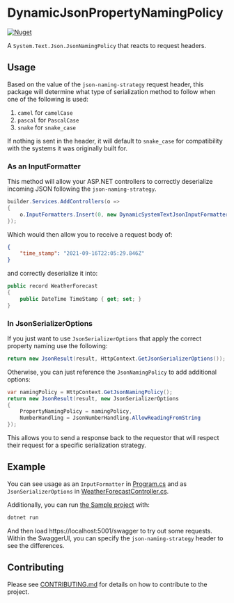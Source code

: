 # DynamicJsonPropertyNamingPolicy

[![Nuget](https://img.shields.io/nuget/v/DynamicJsonPropertyNamingPolicy)](https://www.nuget.org/packages/DynamicJsonPropertyNamingPolicy/)

A `System.Text.Json.JsonNamingPolicy` that reacts to request headers.

## Usage

Based on the value of the `json-naming-strategy` request header, this package will determine what type of serialization method to follow when one of the following is used:

1. `camel` for `camelCase`
1. `pascal` for `PascalCase`
1. `snake` for `snake_case`

If nothing is sent in the header, it will default to `snake_case` for compatibility with the systems it was originally built for.

### As an InputFormatter

This method will allow your ASP.NET controllers to correctly deserialize incoming JSON following the `json-naming-strategy`.

```cs
builder.Services.AddControllers(o =>
{
    o.InputFormatters.Insert(0, new DynamicSystemTextJsonInputFormatter());
});
```

Which would then allow you to receive a request body of:

```json
{
    "time_stamp": "2021-09-16T22:05:29.846Z"
}
```

and correctly deserialize it into:

```cs
public record WeatherForecast
{
    public DateTime TimeStamp { get; set; }
}
```

### In JsonSerializerOptions

If you just want to use `JsonSerializerOptions` that apply the correct property naming use the following:

```cs
return new JsonResult(result, HttpContext.GetJsonSerializerOptions());
```

Otherwise, you can just reference the `JsonNamingPolicy` to add additional options:

```cs
var namingPolicy = HttpContext.GetJsonNamingPolicy();
return new JsonResult(result, new JsonSerializerOptions
{
    PropertyNamingPolicy = namingPolicy,
    NumberHandling = JsonNumberHandling.AllowReadingFromString
});
```

This allows you to send a response back to the requestor that will respect their request for a specific serialization strategy.

## Example

You can see usage as an `InputFormatter` in [Program.cs](src/Sample/Program.cs) and as `JsonSerializerOptions` in [WeatherForecastController.cs](src/Sample/Controllers/WeatherForecastController.cs).

Additionally, you can run [the Sample project](src/Sample) with:

```sh
dotnet run
```

And then load https://localhost:5001/swagger to try out some requests. Within the SwaggerUI, you can specify the `json-naming-strategy` header to see the differences.

## Contributing

Please see [CONTRIBUTING.md](CONTRIBUTING.md) for details on how to contribute to the project.
